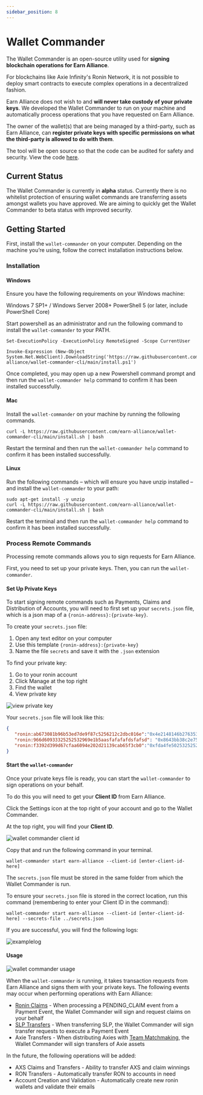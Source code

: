 ```yaml
---
sidebar_position: 8
---
```


# Wallet Commander

The Wallet Commander is an open-source utility used for **signing blockchain operations for Earn Alliance**.

For blockchains like Axie Infinity's Ronin Network, it is not possible to deploy smart contracts to execute complex operations in a decentralized fashion. 

Earn Alliance does not wish to and **will never take custody of your private keys**. We developed the Wallet Commander to run on your machine and automatically process operations that you have requested on Earn Alliance.

The owner of the wallet(s) that are being managed by a third-party, such as Earn Alliance, can **register private keys with specific permissions on what the third-party is allowed to do with them**.

The tool will be open source so that the code can be audited for safety and security. View the code [here](https://github.com/earn-alliance/wallet-commander-cli/). 

## Current Status

The Wallet Commander is currently in **alpha** status. Currently there is no whitelist protection of ensuring wallet commands are transferring assets amongst wallets you have approved. We are aiming to quickly get the Wallet Commander to beta status with improved security.


## Getting Started

First, install the `wallet-commander` on your computer. Depending on the machine you’re using, follow the correct installation instructions below. 


### Installation

#### Windows
Ensure you have the following requirements on your Windows machine:

Windows 7 SP1+ / Windows Server 2008+
PowerShell 5 (or later, include PowerShell Core)

Start powershell as an administrator and run the following command to install the `wallet-commander` to your PATH.

```
Set-ExecutionPolicy -ExecutionPolicy RemoteSigned -Scope CurrentUser

Invoke-Expression (New-Object System.Net.WebClient).DownloadString('https://raw.githubusercontent.com/earn-alliance/wallet-commander-cli/main/install.ps1')
```

Once completed, you may open up a new Powershell command prompt and then run the `wallet-commander help` command to confirm it has been installed successfully.


#### Mac
Install the `wallet-commander` on your machine by running the following commands.

```
curl -L https://raw.githubusercontent.com/earn-alliance/wallet-commander-cli/main/install.sh | bash
```
Restart the terminal and then run the `wallet-commander help` command to confirm it has been installed successfully.


#### Linux
Run the following commands – which will ensure you have unzip installed – and install the `wallet-commander` to your path:

```
sudo apt-get install -y unzip
curl -L https://raw.githubusercontent.com/earn-alliance/wallet-commander-cli/main/install.sh | bash
```

Restart the terminal and then run the `wallet-commander help` command to confirm it has been installed successfully.


### Process Remote Commands
Processing remote commands allows you to sign requests for Earn Alliance. 

First, you need to set up your private keys. Then, you can run the `wallet-commander`.


#### Set Up Private Keys
To start signing remote commands such as Payments, Claims and Distribution of Accounts, you will need to first set up your `secrets.json` file, which is a json map of a `{ronin-address}:{private-key}`. 

To create your `secrets.json` file:
1. Open any text editor on your computer
2. Use this template `{ronin-address}:{private-key}`
3. Name the file `secrets` and save it with the `.json` extension

To find your private key:
1. Go to your ronin account
2. Click Manage at the top right
3. Find the wallet
4. View private key

![view private key](10_Wallet-Commander_Private-Key.gif)

Your `secrets.json` file will look like this:


```.json
{
   "ronin:ab673081b96b53ed7de9f87c5256212c2dbc016e":"0x4e2148146b276353252532b038c732e2fc",
   "ronin:966d60933325252532969e1b5aasfafafafdsfafsd": "0x8643bb38c2e753252527e308022a3",
   "ronin:f3392d399d67cfaa6094e202d21139cab65f3cb0":"0xfda4fe502532525252c0327931fdbe2ed4946"
}
```

#### Start the `wallet-commander`
Once your private keys file is ready, you can start the `wallet-commander` to sign operations on your behalf. 

To do this you will need to get your **Client ID** from Earn Alliance.

Click the Settings icon at the top right of your account and go to the Wallet Commander. 

At the top right, you will find your **Client ID**. 

![wallet commander client id](10_Wallet-Commander_Client-ID.png)

Copy that and run the following command in your terminal.

```
wallet-commander start earn-alliance --client-id [enter-client-id-here]
```

The `secrets.json` file must be stored in the same folder from which the Wallet Commander is run. 

To ensure your `secrets.json` file is stored in the correct location, run this command (remembering to enter your Client ID in the command):

```
wallet-commander start earn-alliance --client-id [enter-client-id-here] --secrets-file ../secrets.json
```

If you are successful, you will find the following logs:

![examplelog](10_Wallet-Commander_Example-Log.png)

#### Usage

![wallet commander usage](10_Wallet-Commander_Usage.png)

When the `wallet-commander` is running, it takes transaction requests from Earn Alliance and signs them with your private keys. The following events may occur when performing operations with Earn Alliance:

* [Ronin Claims](payments.md#start-payments) - When processing a PENDING_CLAIM event from a Payment Event, the Wallet Commander will sign and request claims on your behalf
* [SLP Transfers](payments.md#start-payments) - When transferring SLP, the Wallet Commander will sign transfer requests to execute a Payment Event
* Axie Transfers - When distributing Axies with [Team Matchmaking](builds-and-teams.md#team-templates), the Wallet Commander will sign transfers of Axie assets

In the future, the following operations will be added:

* AXS Claims and Transfers - Ability to transfer AXS and claim winnings
* RON Transfers - Automatically transfer RON to accounts in need
* Account Creation and Validation - Automatically create new ronin wallets and validate their emails




